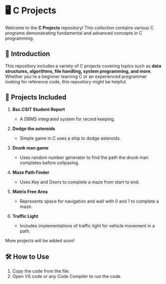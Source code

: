 # 🖥️ C Projects  

Welcome to the **C Projects** repository! This collection contains various C programs demonstrating fundamental and advanced concepts in C programming.  

## 📌 Introduction  
This repository includes a variety of C projects covering topics such as **data structures, algorithms, file handling, system programming, and more**. Whether you're a beginner learning C or an experienced programmer looking for reference code, this repository might be helpful.  

## 🚀 Projects Included  
1. **Bsc.CSIT Student Report**  
   - A DBMS integrated system for record keeping.  

2. **Dodge the asteroids**  
   - Simple game in C uses a ship to dodge asteroids.  

3. **Drunk man game**
   - Uses random number generator to find the path the drunk man completes before collpasing.
     
4. **Maze Path Finder**
    - Uses Key and Doors to complete a maze from start to end.
  
5. **Matrix Free Area**
    - Represents space for navigation and wall with 0 and 1 to complete a maze.
  
6. **Traffic Light**
   - Includes implementations of traffic light for vehicle movement in a path.
     
   

More projects will be added soon!  

## 🛠 How to Use  
1. Copy the code from the file.
2. Open VS code or any Code Compiler to run the code.
